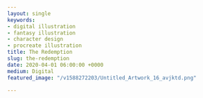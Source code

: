 ```yaml
---
layout: single
keywords:
- digital illustration
- fantasy illustration
- character design
- procreate illustration
title: The Redemption
slug: the-redemption
date: 2020-04-01 06:00:00 +0000
medium: Digital
featured_image: "/v1588272203/Untitled_Artwork_16_avjktd.png"

---
```

